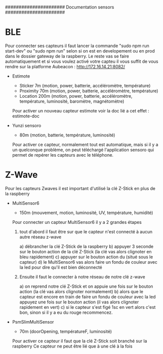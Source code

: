 ######################
Documentation sensors
######################

BLE
=====
   Pour connecter ses capteurs il faut lancer la commande "sudo npm run start-dev" ou "sudo npm run" selon si on est en developement ou en prod dans le dossier gateway de la raspberry. Le reste vas se faire automatiquement et si vous voulez activé votre capteu il vous suffit de vous rendre sur la platforme Aubeacon : http://172.16.14.21:8082/


- Estimote
   - Sticker 7m (motion, power, batterie, accéléromètre, température)
   - Proximity 70m (motion, power, batterie, accéléromètre, température)
   - Location 200m (motion, power, batterie, accéléromètre, température, luminosité, baromètre, magnétomètre)
   
   Pour activer un nouveau capteur estimote voir la doc lié a cet effet : estimote-doc


- Yunzi sensoro
   - 80m (motion, batterie, température, luminosité)
   
   Pour activer ce capteur, normalement tout est automatique, mais si il y a un quelconque problème, on peut téléchargé l'application sensoro qui permet de repérer les capteurs avec le téléphone.
			

Z-Wave
======
Pour les capteurs Zwaves il est important d'utilisé la clé Z-Stick en plus de la raspberry


- MultiSensor6
   - 150m (mouvement, motion, luminosité, UV, température, humidité)
   
   Pour connecter un capteur MultiSensor6 il y a 2 grandes étapes
   
   1) tout d'abord il faut être sur que le capteur n'est connecté à aucun autre réseau z-wave
   
      a) débrancher la clé Z-Stick de la raspberry 
      b) appuyer 3 seconde sur le bouton action de la clé Z-Stick (la clé vas alors clignoter en bleu rapidement)
      c) appuyer sur le bouton action du  (situé sous le capteur)
      d) le MultiSensor6 vas alors faire un fondu de couleur avec la led pour dire qu'il est bien déconnecté

   2) Ensuite il faut le connecter à notre réseau de notre clé z-wave
   
      a) on reprend notre clé Z-Stick et on appuie une fois sur le bouton action (la clé vas alors clignoter normalement)
      b) alors que le capteur est encore en train de faire un fondu de couleur avec la led appuyez une fois sur le bouton action (il vas alors clignoter rapidement en vert)
      c) si le capteur s'est figé 1sc en vert alors c'est bon, sinon si il y a eu du rouge recommencez.


- PsmSlimMultiSensor
   - 70m (doorOpening, températureF, luminosité)
   
   Pour activer ce capteur il faut que la clé Z-Stick soit branché sur la raspberry
   Ce capteur ne peut être lié que à une clé à la fois
